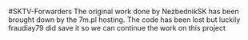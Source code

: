 #SKTV-Forwarders
The original work done by NezbednikSK has been brought down by the 7m.pl hosting. 
The code has been lost but luckily fraudiay79 did save it so we can continue the work on this project

